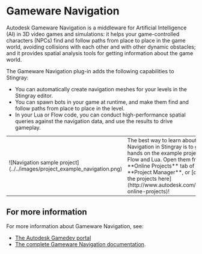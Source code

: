 # Gameware Navigation

Autodesk Gameware Navigation is a middleware for Artificial Intelligence (AI) in 3D video games and simulations: it helps your game-controlled characters (NPCs) find and follow paths from place to place in the game world, avoiding collisions with each other and with other dynamic obstacles; and it provides spatial analysis tools for getting information about the game world.

The Gameware Navigation plug-in adds the following capabilities to Stingray:

*	You can automatically create navigation meshes for your levels in the Stingray editor.
*	You can spawn bots in your game at runtime, and make them find and follow paths from place to place in the level.
*	In your Lua or Flow code, you can conduct high-performance spatial queries against the navigation data, and use the results to drive gameplay.

<table class="not-ruled"><tr><td>
![Navigation sample project](../../images/project_example_navigation.png)
</td><td>
The best way to learn about Navigation in Stingray is to get your hands on the example projects for Flow and Lua. Open them from the **Online Projects** tab of the **Project Manager**, or [download the projects here](http://www.autodesk.com/stingray-online-projects)!
</td></tr></table>

## For more information

For more information about Gameware Navigation, see:

*	[The Autodesk Gamedev portal](http://gamedev.autodesk.com)
*	[The complete Gameware Navigation documentation](http://help.autodesk.com/view/GWNAV/2016/ENU/).
